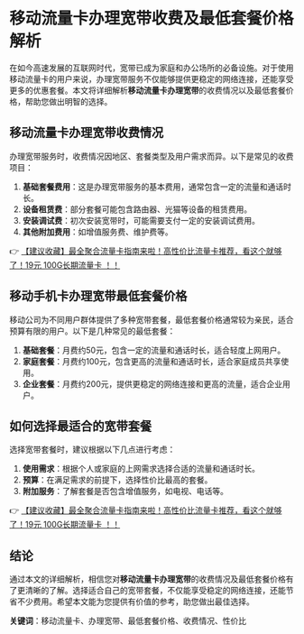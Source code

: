 # 移动流量卡办理宽带收费及最低套餐价格解析

在如今高速发展的互联网时代，宽带已成为家庭和办公场所的必备设施。对于使用移动流量卡的用户来说，办理宽带服务不仅能够提供更稳定的网络连接，还能享受更多的优惠套餐。本文将详细解析**移动流量卡办理宽带**的收费情况以及最低套餐价格，帮助您做出明智的选择。

## 移动流量卡办理宽带收费情况

办理宽带服务时，收费情况因地区、套餐类型及用户需求而异。以下是常见的收费项目：

1. **基础套餐费用**：这是办理宽带服务的基本费用，通常包含一定的流量和通话时长。
2. **设备租赁费**：部分套餐可能包含路由器、光猫等设备的租赁费用。
3. **安装调试费**：初次安装宽带时，可能需要支付一定的安装调试费用。
4. **其他附加费用**：如增值服务费、维护费等。

👉 [【建议收藏】最全聚合流量卡指南来啦！高性价比流量卡推荐，看这个就够了！19元 100G长期流量卡 ！！](https://bit.ly/Liuliangka)

## 移动手机卡办理宽带最低套餐价格

移动公司为不同用户群体提供了多种宽带套餐，最低套餐价格通常较为亲民，适合预算有限的用户。以下是几种常见的最低套餐：

1. **基础套餐**：月费约50元，包含一定的流量和通话时长，适合轻度上网用户。
2. **家庭套餐**：月费约100元，包含更高的流量和通话时长，适合家庭成员共享使用。
3. **企业套餐**：月费约200元，提供更稳定的网络连接和更高的流量，适合企业用户。

## 如何选择最适合的宽带套餐

选择宽带套餐时，建议根据以下几点进行考虑：

1. **使用需求**：根据个人或家庭的上网需求选择合适的流量和通话时长。
2. **预算**：在满足需求的前提下，选择性价比最高的套餐。
3. **附加服务**：了解套餐是否包含增值服务，如电视、电话等。

👉 [【建议收藏】最全聚合流量卡指南来啦！高性价比流量卡推荐，看这个就够了！19元 100G长期流量卡 ！！](https://bit.ly/Liuliangka)

## 结论

通过本文的详细解析，相信您对**移动流量卡办理宽带**的收费情况及最低套餐价格有了更清晰的了解。选择适合自己的宽带套餐，不仅能享受稳定的网络连接，还能节省不少费用。希望本文能为您提供有价值的参考，助您做出最佳选择。

**关键词**：移动流量卡、办理宽带、最低套餐价格、收费情况、性价比